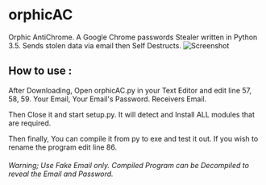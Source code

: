 # orphicAC
Orphic AntiChrome. A Google Chrome passwords Stealer written in Python 3.5.
Sends stolen data via email then Self Destructs.
![Screenshot](https://www.upload.ee/image/8355350/Capture.PNG)

## How to use :
After Downloading, Open orphicAC.py in your Text Editor and edit line 57, 58, 59. Your Email, Your Email's Password. Receivers Email.

Then Close it and start setup.py. It will detect and Install ALL modules that are required.

Then finally, You can compile it from py to exe and test it out. If you wish to rename the program edit line 86.
###### Warning; Use Fake Email only. Compiled Program can be Decompiled to reveal the Email and Password.
